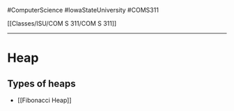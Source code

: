 #ComputerScience  #IowaStateUniversity  #COMS311 


[[Classes/ISU/COM S 311/COM S 311]] 

---

# Heap


## Types of heaps 

- [[Fibonacci Heap]]